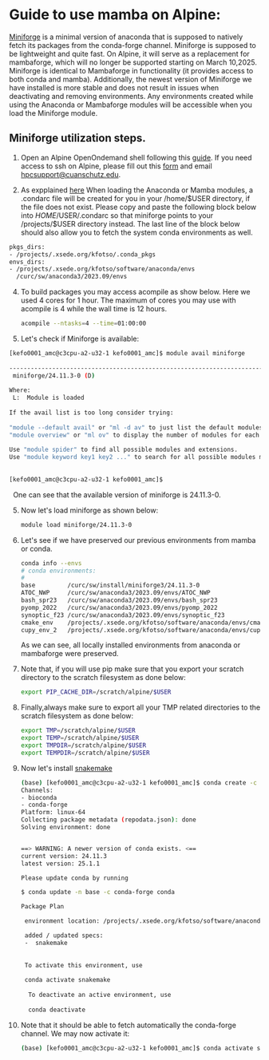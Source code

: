 Guide to use mamba on Alpine:
=========================================================

[Miniforge](https://github.com/conda-forge/miniforge) is a minimal version of anaconda that is supposed to natively fetch its packages from the conda-forge channel.
Miniforge is supposed to be lightweight and quite fast. On Alpine, it will serve as a replacement for mambaforge, which will no longer be supported starting on March 10,2025.
Miniforge is identical to Mambaforge in functionality (it provides access to both conda and mamba). Additionally, the newest version of Miniforge we have installed is more stable and does not result in issues when deactivating and removing environments. 
Any environments created while using the Anaconda or Mambaforge modules will be accessible when you load the Miniforge module. 

## Miniforge utilization steps.

1) Open an Alpine OpenOndemand shell following this [guide](https://github.com/tbrunetti/Alpine_HPC_Docs/blob/main/docs/source/login_shell_app.rst).
   If you need access to ssh on Alpine, please fill out this [form](https://ucdenverdata.formstack.com/forms/alpine_ssh_request_form) and email hpcsupport@cuanschutz.edu.


2) As expplained [here](https://curc.readthedocs.io/en/latest/software/python.html?highlight=condarc#configuring-conda-with-condarc) When loading the Anaconda or Mamba modules, a .condarc file will be created for you in your /home/$USER directory, if the file does not exist. Please copy and paste the following block below into $HOME/$USER/.condarc so that
 miniforge points to your /projects/$USER directory instead. The last line of the block below should also allow you to fetch the system conda environments as well.

```bash
pkgs_dirs:
- /projects/.xsede.org/kfotso/.conda_pkgs
envs_dirs:
- /projects/.xsede.org/kfotso/software/anaconda/envs
  /curc/sw/anaconda3/2023.09/envs
```

4)  To build packages you may access acompile as show below. Here we used 4 cores for 1 hour. The maximum of cores you may use with acompile is 4 while
    the wall time is 12 hours.
    ```bash
    acompile --ntasks=4 --time=01:00:00
    ```

5) Let's check if Miniforge is available:

  ```bash
  [kefo0001_amc@c3cpu-a2-u32-1 kefo0001_amc]$ module avail miniforge
                                                                                                                                                                                                                  
-------------------------------------------------------------------------------------------- Independent Applications --------------------------------------------------------------------------------------------
   miniforge/24.11.3-0 (D)                                                                                                                                                                                        
                                                                                                                                                                                                                  
  Where:                                                                                                                                                                                                          
   L:  Module is loaded                                                                                                                                                                                           
                                                                                                                                                                                                                  
If the avail list is too long consider trying:                                                                                                                                                                    
                                                                                                                                                                                                                  
"module --default avail" or "ml -d av" to just list the default modules.                                                                                                                                          
"module overview" or "ml ov" to display the number of modules for each name.                                                                                                                                      
                                                                                                                                                                                                                  
Use "module spider" to find all possible modules and extensions.                                                                                                                                                  
Use "module keyword key1 key2 ..." to search for all possible modules matching any of the "keys".                                                                                                                 
                                                                                                                                                                                                                  
                                                                                                                                                                                                                  
[kefo0001_amc@c3cpu-a2-u32-1 kefo0001_amc]$     
   ```

  One can see that the available version of miniforge is 24.11.3-0. 

5) Now let's load miniforge as shown below:
   
   ```bash
   module load miniforge/24.11.3-0
   ```

6) Let's see if we have preserved our previous environments from mamba or conda.
   ```bash
   conda info --envs
   # conda environments:
   #
   base         /curc/sw/install/miniforge3/24.11.3-0
   ATOC_NWP     /curc/sw/anaconda3/2023.09/envs/ATOC_NWP
   bash_spr23   /curc/sw/anaconda3/2023.09/envs/bash_spr23
   pyomp_2022   /curc/sw/anaconda3/2023.09/envs/pyomp_2022
   synoptic_f23 /curc/sw/anaconda3/2023.09/envs/synoptic_f23
   cmake_env    /projects/.xsede.org/kfotso/software/anaconda/envs/cmake_env
   cupy_env_2   /projects/.xsede.org/kfotso/software/anaconda/envs/cupy_env_2
   ```
   As we can see, all locally installed environments from anaconda or mambaforge were preserved.

7) Note that, if you will use pip make sure that you export your scratch directory to the scratch filesystem as done below:
   ```bash
   export PIP_CACHE_DIR=/scratch/alpine/$USER
   ```

8) Finally,always make sure to export all your TMP related directories to the scratch filesystem as done below:
   ```bash
   export TMP=/scratch/alpine/$USER
   export TEMP=/scratch/alpine/$USER
   export TMPDIR=/scratch/alpine/$USER
   export TEMPDIR=/scratch/alpine/$USER
   ```

9) Now let's install [snakemake](https://github.com/snakemake/snakemake)

    ```bash
    (base) [kefo0001_amc@c3cpu-a2-u32-1 kefo0001_amc]$ conda create -c bioconda -n snakemake snakemake
   Channels:
   - bioconda
   - conda-forge
   Platform: linux-64
   Collecting package metadata (repodata.json): done
   Solving environment: done


    ==> WARNING: A newer version of conda exists. <==
    current version: 24.11.3
    latest version: 25.1.1

    Please update conda by running

    $ conda update -n base -c conda-forge conda

    Package Plan 

     environment location: /projects/.xsede.org/kfotso/software/anaconda/envs/snakemake

     added / updated specs:
     -  snakemake
                                                                                                                                                                             
                                                                                                                                                                                                                 
     To activate this environment, use                                                                                                                                                                               
                                                                                                                                                                                                                 
     conda activate snakemake                                                                                                                                                                                  
                                                                                                                                                                                                                 
      To deactivate an active environment, use                                                                                                                                                                        
                                                                                                                                                                                                                 
      conda deactivate                  
    ```

10) Note that it should be able to fetch automatically the conda-forge channel.
    We may now activate it:

    ```bash
    (base) [kefo0001_amc@c3cpu-a2-u32-1 kefo0001_amc]$ conda activate snakemake
    ```
